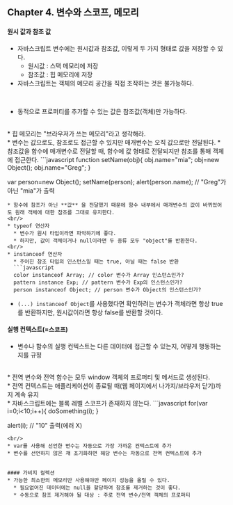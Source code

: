 ## Chapter 4. 변수와 스코프, 메모리
#### 원시 값과 참조 값
* 자바스크립트 변수에는 원시값과 참조값, 이렇게 두 가지 형태로 값을 저장할 수 있다.
  - 원시값 : 스택 메모리에 저장
  - 참조값 : 힙 메모리에 저장
* 자바스크립트는 객체의 메모리 공간을 직접 조작하는 것은 불가능하다.

<br/>

* 동적으로 프로퍼티를 추가할 수 있는 값은 참조값(객체)만 가능하다.
<br/>
* 힙 메모리는 "브라우저가 쓰는 메모리"라고 생각해라.
<br/>
* 변수는 값으로도, 참조로도 접근할 수 있지만 매개변수는 오직 값으로만 전달된다.
* 참조값을 함수에 매개변수로 전달할 때, 함수에 값 형태로 전달되지만 참조를 통해 객체에 접근한다.   
```javascript
function setName(obj){
  obj.name="mia";
  obj=new Object();
  obj.name="Greg";
}

var person=new Object();
setName(person);
alert(person.name); // "Greg"가 아닌 "mia"가 출력
```
* 함수에 참조가 아닌 **값** 을 전달했기 때문에 함수 내부에서 매개변수의 값이 바뀌었어도 원래 객체에 대한 참조를 그대로 유지한다.
<br/>
* typeof 연산자
  * 변수가 원시 타입이라면 파악하기에 좋다.
  * 하지만, 값이 객체이거나 null이라면 두 종류 모두 "object"를 반환한다.
<br/>
* instanceof 연산자
  * 주어진 참조 타입의 인스턴스일 때는 true, 아닐 때는 false 반환
  ```javascript
  color instanceof Array; // color 변수가 Array 인스턴스인가?
  pattern instance Exp; // pattern 변수가 Exp의 인스턴스인가?
  person instanceof Object; // person 변수가 Object의 인스턴스인가?
  ```
  * ```(...) instanceof Object```를 사용했다면 확인하려는 변수가 객체라면 항상 true를 반환하지만, 원시값이라면 항상 false를 반환할 것이다.


#### 실행 컨텍스트(=스코프)
* 변수나 함수의 실행 컨텍스트는 다른 데이터에 접근할 수 있는지, 어떻게 행동하는지를 규정
<br/>
* 전역 변수와 전역 함수는 모두 window 객체의 프로퍼티 및 메서드로 생성된다.
<br/>
* 전역 컨텍스트는 애플리케이션이 종료될 때(웹 페이지에서 나가지/브라우저 닫기)까지 계속 유지
<br/>
* 자바스크립트에는 블록 레벨 스코프가 존재하지 않는다.
```javascript
for(var i=0;i<10;i++){
  doSomething(i);
}

alert(i); // "10" 출력(에러 X)
```
<br/>
* var를 사용해 선언한 변수는 자동으로 가장 가까운 컨텍스트에 추가
* 변수를 선언하지 않은 채 초기화하면 해당 변수는 자동으로 전역 컨텍스트에 추가


#### 가비지 컬렉션
* 가능한 최소한의 메모리만 사용해야만 페이지 성능을 올릴 수 있다.
  * 필요없어진 데이터에는 null을 할당하여 참조를 제거하는 것이 좋다.
  * 수동으로 참조 제거해야 될 대상 : 주로 전역 변수/전역 객체의 프로퍼티
